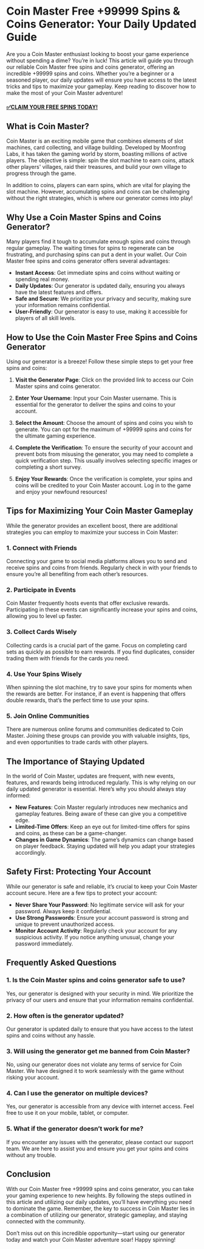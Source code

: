 # Coin Master Free +99999 Spins & Coins Generator: Your Daily Updated Guide

Are you a Coin Master enthusiast looking to boost your game experience without spending a dime? You’re in luck! This article will guide you through our reliable Coin Master free spins and coins generator, offering an incredible +99999 spins and coins. Whether you’re a beginner or a seasoned player, our daily updates will ensure you have access to the latest tricks and tips to maximize your gameplay. Keep reading to discover how to make the most of your Coin Master adventure!

#### [✅CLAIM YOUR FREE SPINS TODAY!](https://edris2025.github.io/spins/)

## What is Coin Master?

Coin Master is an exciting mobile game that combines elements of slot machines, card collecting, and village building. Developed by Moonfrog Labs, it has taken the gaming world by storm, boasting millions of active players. The objective is simple: spin the slot machine to earn coins, attack other players' villages, raid their treasures, and build your own village to progress through the game. 

In addition to coins, players can earn spins, which are vital for playing the slot machine. However, accumulating spins and coins can be challenging without the right strategies, which is where our generator comes into play!

## Why Use a Coin Master Spins and Coins Generator?

Many players find it tough to accumulate enough spins and coins through regular gameplay. The waiting times for spins to regenerate can be frustrating, and purchasing spins can put a dent in your wallet. Our Coin Master free spins and coins generator offers several advantages:

- **Instant Access**: Get immediate spins and coins without waiting or spending real money.
- **Daily Updates**: Our generator is updated daily, ensuring you always have the latest features and offers.
- **Safe and Secure**: We prioritize your privacy and security, making sure your information remains confidential.
- **User-Friendly**: Our generator is easy to use, making it accessible for players of all skill levels.

## How to Use the Coin Master Free Spins and Coins Generator

Using our generator is a breeze! Follow these simple steps to get your free spins and coins:

1. **Visit the Generator Page**: Click on the provided link to access our Coin Master spins and coins generator.

2. **Enter Your Username**: Input your Coin Master username. This is essential for the generator to deliver the spins and coins to your account.

3. **Select the Amount**: Choose the amount of spins and coins you wish to generate. You can opt for the maximum of +99999 spins and coins for the ultimate gaming experience.

4. **Complete the Verification**: To ensure the security of your account and prevent bots from misusing the generator, you may need to complete a quick verification step. This usually involves selecting specific images or completing a short survey.

5. **Enjoy Your Rewards**: Once the verification is complete, your spins and coins will be credited to your Coin Master account. Log in to the game and enjoy your newfound resources!

## Tips for Maximizing Your Coin Master Gameplay

While the generator provides an excellent boost, there are additional strategies you can employ to maximize your success in Coin Master:

### 1. **Connect with Friends**

Connecting your game to social media platforms allows you to send and receive spins and coins from friends. Regularly check in with your friends to ensure you’re all benefiting from each other’s resources.

### 2. **Participate in Events**

Coin Master frequently hosts events that offer exclusive rewards. Participating in these events can significantly increase your spins and coins, allowing you to level up faster.

### 3. **Collect Cards Wisely**

Collecting cards is a crucial part of the game. Focus on completing card sets as quickly as possible to earn rewards. If you find duplicates, consider trading them with friends for the cards you need.

### 4. **Use Your Spins Wisely**

When spinning the slot machine, try to save your spins for moments when the rewards are better. For instance, if an event is happening that offers double rewards, that’s the perfect time to use your spins.

### 5. **Join Online Communities**

There are numerous online forums and communities dedicated to Coin Master. Joining these groups can provide you with valuable insights, tips, and even opportunities to trade cards with other players.

## The Importance of Staying Updated

In the world of Coin Master, updates are frequent, with new events, features, and rewards being introduced regularly. This is why relying on our daily updated generator is essential. Here’s why you should always stay informed:

- **New Features**: Coin Master regularly introduces new mechanics and gameplay features. Being aware of these can give you a competitive edge.
- **Limited-Time Offers**: Keep an eye out for limited-time offers for spins and coins, as these can be a game-changer.
- **Changes in Game Dynamics**: The game’s dynamics can change based on player feedback. Staying updated will help you adapt your strategies accordingly.

## Safety First: Protecting Your Account

While our generator is safe and reliable, it’s crucial to keep your Coin Master account secure. Here are a few tips to protect your account:

- **Never Share Your Password**: No legitimate service will ask for your password. Always keep it confidential.
- **Use Strong Passwords**: Ensure your account password is strong and unique to prevent unauthorized access.
- **Monitor Account Activity**: Regularly check your account for any suspicious activity. If you notice anything unusual, change your password immediately.

## Frequently Asked Questions

### 1. **Is the Coin Master spins and coins generator safe to use?**

Yes, our generator is designed with your security in mind. We prioritize the privacy of our users and ensure that your information remains confidential.

### 2. **How often is the generator updated?**

Our generator is updated daily to ensure that you have access to the latest spins and coins without any hassle.

### 3. **Will using the generator get me banned from Coin Master?**

No, using our generator does not violate any terms of service for Coin Master. We have designed it to work seamlessly with the game without risking your account.

### 4. **Can I use the generator on multiple devices?**

Yes, our generator is accessible from any device with internet access. Feel free to use it on your mobile, tablet, or computer.

### 5. **What if the generator doesn’t work for me?**

If you encounter any issues with the generator, please contact our support team. We are here to assist you and ensure you get your spins and coins without any trouble.

## Conclusion

With our Coin Master free +99999 spins and coins generator, you can take your gaming experience to new heights. By following the steps outlined in this article and utilizing our daily updates, you’ll have everything you need to dominate the game. Remember, the key to success in Coin Master lies in a combination of utilizing our generator, strategic gameplay, and staying connected with the community. 

Don’t miss out on this incredible opportunity—start using our generator today and watch your Coin Master adventure soar! Happy spinning!
